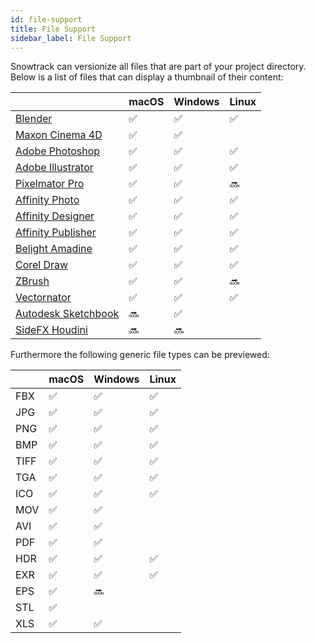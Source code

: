 ```yaml
---
id: file-support
title: File Support
sidebar_label: File Support
---
```


Snowtrack can versionize all files that are part of your project directory.
Below is a list of files that can display a thumbnail of their content:

|                                                                          | macOS | Windows | Linux  |
|--------------------------------------------------------------------------|-------|---------|--------|
| [Blender](https://www.blender.org)                                       | ✅     | ✅      | ✅     |
| [Maxon Cinema 4D](https://www.maxon.net)                                 | ✅     | ✅      |
| [Adobe Photoshop](https://www.adobe.com)                                 | ✅     | ✅      | ✅     |
| [Adobe Illustrator](https://www.adobe.com)                               | ✅     | ✅      | ✅     |
| [Pixelmator Pro](https://www.pixelmator.com)                             | ✅     | ✅      | 🔜     |
| [Affinity Photo](https://www.serif.com)                                  | ✅     | ✅      | ✅     |
| [Affinity Designer](https://www.serif.com)                               | ✅     | ✅      | ✅     |
| [Affinity Publisher](https://www.serif.com)                              | ✅     | ✅      | ✅     |
| [Belight Amadine](https://www.amadine.com)                               | ✅     | ✅      | ✅     |
| [Corel Draw](https://www.corel.com)                                      | ✅     | ✅      | ✅     |
| [ZBrush](https://www.zbrush.com)                                         | ✅     | ✅      | 🔜     |
| [Vectornator](https://www.vectornator.io/)                               | ✅     | ✅      | ✅     |
| [Autodesk Sketchbook](https://www.autodesk.com/products/sketchbook/overview)  | 🔜     | ✅      |  |
| [SideFX Houdini](https://www.sidefx.com)                                      | 🔜     | 🔜      |  |

Furthermore the following generic file types can be previewed:

|      | macOS | Windows | Linux |
|------|-------|---------|-------|
| FBX  | ✅    | ✅      |   ✅   |
| JPG  | ✅    | ✅      |   ✅   |
| PNG  | ✅    | ✅      |   ✅   |
| BMP  | ✅    | ✅      |   ✅   |
| TIFF | ✅    | ✅      |   ✅   |
| TGA  | ✅    | ✅      |   ✅   |
| ICO  | ✅    | ✅      |   ✅   |
| MOV  | ✅    | ✅      |       |
| AVI  | ✅    | ✅      |       |
| PDF  | ✅    | ✅      |       |
| HDR  | ✅    | ✅      |   ✅   |
| EXR  | ✅    | ✅      |   ✅   |
| EPS  | ✅    | 🔜      |       |
| STL  | ✅    |         |       |
| XLS  | ✅    | ✅      |       |
